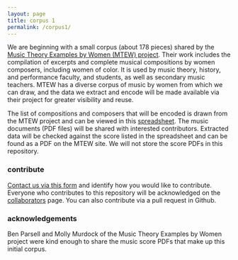 ```yaml
---
layout: page
title: corpus 1
permalink: /corpus1/
---
```


We are beginning with a small corpus (about 178 pieces) shared by the [Music Theory Examples by Women (MTEW) project](https://musictheoryexamplesbywomen.com/). Their work includes the compilation of excerpts and complete musical compositions by women composers, including women of color. It is used by music theory, history, and performance faculty, and students, as well as secondary music teachers. MTEW has a diverse corpus of music by women from which we can draw, and the data we extract and encode will be made available via their project for greater visibility and reuse.

The list of compositions and composers that will be encoded is drawn from the MTEW project and can be viewed in this [spreadsheet](https://docs.google.com/spreadsheets/d/1Z9dzcnmz6S_bHAwdTHTnPlaDxmvbVXNBCqfpHvhmcWU/edit?usp=sharing). The music documents (PDF files) will be shared with interested contributors. Extracted data will be checked against the score listed in the spreadsheet and can be found as a PDF on the MTEW site. We will not store the score PDFs in this repository.

### contribute
[Contact us via this form](https://goo.gl/forms/1UggNJKRU14q9Sh63) and identify how you would like to contribute. Everyone who contributes to this repository will be acknowledged on the [collaborators](/collaborators) page. You can also contribute via a pull request in Github.

### acknowledgements
Ben Parsell and Molly Murdock of the Music Theory Examples by Women project were kind enough to share the music score PDFs that make up this initial corpus.
